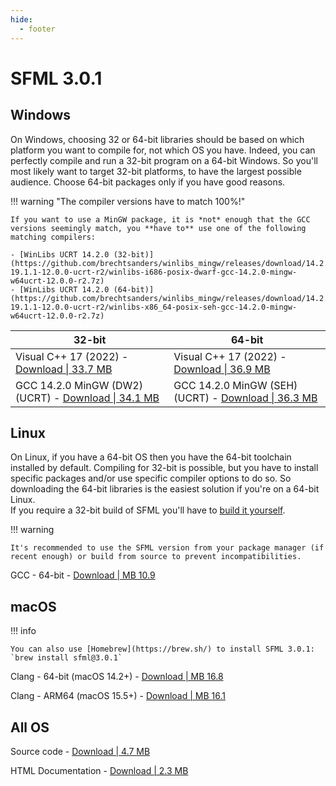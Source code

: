 ```yaml
---
hide:
  - footer
---
```


# SFML 3.0.1

## Windows

On Windows, choosing 32 or 64-bit libraries should be based on which platform you want to compile for, not which OS you have. Indeed, you can perfectly compile and run a 32-bit program on a 64-bit Windows. So you'll most likely want to target 32-bit platforms, to have the largest possible audience. Choose 64-bit packages only if you have good reasons.

!!! warning "The compiler versions have to match 100%!"

    If you want to use a MinGW package, it is *not* enough that the GCC versions seemingly match, you **have to** use one of the following matching compilers:  
    
    - [WinLibs UCRT 14.2.0 (32-bit)](https://github.com/brechtsanders/winlibs_mingw/releases/download/14.2.0posix-19.1.1-12.0.0-ucrt-r2/winlibs-i686-posix-dwarf-gcc-14.2.0-mingw-w64ucrt-12.0.0-r2.7z)
    - [WinLibs UCRT 14.2.0 (64-bit)](https://github.com/brechtsanders/winlibs_mingw/releases/download/14.2.0posix-19.1.1-12.0.0-ucrt-r2/winlibs-x86_64-posix-seh-gcc-14.2.0-mingw-w64ucrt-12.0.0-r2.7z)

| 32-bit                                                                                                                                 | 64-bit                                                                                                                                 |
| -------------------------------------------------------------------------------------------------------------------------------------- | -------------------------------------------------------------------------------------------------------------------------------------- |
| Visual C++ 17 (2022) - [Download &#124; 33.7 MB](https://www.sfml-dev.org/files/SFML-3.0.1-windows-vc17-32-bit.zip)                      | Visual C++ 17 (2022) - [Download &#124; 36.9 MB](https://www.sfml-dev.org/files/SFML-3.0.1-windows-vc17-64-bit.zip)                      |
| GCC 14.2.0 MinGW (DW2) (UCRT) - [Download &#124; 34.1 MB](https://www.sfml-dev.org/files/SFML-3.0.1-windows-gcc-14.2.0-mingw-32-bit.zip) | GCC 14.2.0 MinGW (SEH) (UCRT) - [Download &#124; 36.3 MB](https://www.sfml-dev.org/files/SFML-3.0.1-windows-gcc-14.2.0-mingw-64-bit.zip) |

## Linux

On Linux, if you have a 64-bit OS then you have the 64-bit toolchain installed by default. Compiling for 32-bit is possible, but you have to install specific packages and/or use specific compiler options to do so. So downloading the 64-bit libraries is the easiest solution if you're on a 64-bit Linux.  
If you require a 32-bit build of SFML you'll have to [build it yourself](../../tutorials/3.0/getting-started/cmake.md).

!!! warning

    It's recommended to use the SFML version from your package manager (if recent enough) or build from source to prevent incompatibilities.

GCC - 64-bit - [Download &#124; MB 10.9](https://www.sfml-dev.org/files/SFML-3.0.1-linux-gcc-64-bit.tar.gz)

## macOS

!!! info

    You can also use [Homebrew](https://brew.sh/) to install SFML 3.0.1: `brew install sfml@3.0.1`

Clang - 64-bit (macOS 14.2+) - [Download &#124; MB 16.8](https://www.sfml-dev.org/files/SFML-3.0.1-macOS-clang-64-bit.tar.gz)

Clang - ARM64 (macOS 15.5+) - [Download &#124; MB 16.1](https://www.sfml-dev.org/files/SFML-3.0.1-macOS-clang-arm64.tar.gz)


## All OS

Source code - [Download &#124; 4.7 MB](https://www.sfml-dev.org/files/SFML-3.0.1-sources.zip)

HTML Documentation - [Download &#124; 2.3 MB](https://www.sfml-dev.org/files/SFML-3.0.1-doc.zip)